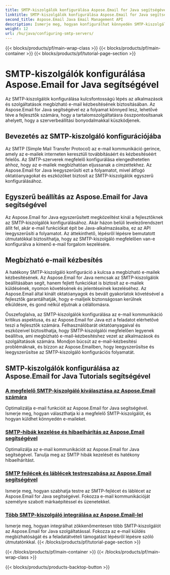 ```yaml
---
title: SMTP-kiszolgálók konfigurálása Aspose.Email for Java segítségével
linktitle: SMTP-kiszolgálók konfigurálása Aspose.Email for Java segítségével
second_title: Aspose.Email Java Email Management API
description: Ismerje meg, hogyan konfigurálhat könnyedén SMTP-kiszolgálókat az Aspose.Email for Java segítségével. Lépésről lépésre bemutató oktatóanyagok az e-mailek zökkenőmentes kézbesítéséhez.
weight: 12
url: /hu/java/configuring-smtp-servers/
---
```


{{< blocks/products/pf/main-wrap-class >}}
{{< blocks/products/pf/main-container >}}
{{< blocks/products/pf/tutorial-page-section >}}

# SMTP-kiszolgálók konfigurálása Aspose.Email for Java segítségével



Az SMTP-kiszolgálók konfigurálása kulcsfontosságú lépés az alkalmazások és szolgáltatások megbízható e-mail kézbesítésének biztosításában. Az Aspose.Email for Java segítségével ez a folyamat könnyed lesz, lehetővé téve a fejlesztők számára, hogy a tartalomszolgáltatásra összpontosítsanak ahelyett, hogy a szerverbeállítási bonyodalmakkal küszködjenek.

## Bevezetés az SMTP-kiszolgáló konfigurációjába

Az SMTP (Simple Mail Transfer Protocol) az e-mail kommunikáció gerince, amely az e-mailek interneten keresztüli továbbításáért és kézbesítéséért felelős. Az SMTP-szerverek megfelelő konfigurálása elengedhetetlen ahhoz, hogy az e-mailek megbízhatóan eljussanak a címzettekhez. Az Aspose.Email for Java leegyszerűsíti ezt a folyamatot, mivel átfogó oktatóanyagokat és eszközöket biztosít az SMTP-kiszolgálók egyszerű konfigurálásához.

## Egyszerű beállítás az Aspose.Email for Java segítségével

Az Aspose.Email for Java egyszerűsített megközelítést kínál a fejlesztőknek az SMTP-kiszolgálók konfigurálásához. Akár házon belüli levelezőrendszert állít fel, akár e-mail funkciókat épít be Java-alkalmazásaiba, ez az API leegyszerűsíti a folyamatot. Az áttekinthető, lépésről lépésre bemutatott útmutatókkal biztosíthatja, hogy az SMTP-kiszolgáló megfelelően van-e konfigurálva a kimenő e-mail forgalom kezelésére.

## Megbízható e-mail kézbesítés

A hatékony SMTP-kiszolgáló konfiguráció a kulcsa a megbízható e-mailek kézbesítésének. Az Aspose.Email for Java nemcsak az SMTP-kiszolgálók beállításában segít, hanem fejlett funkciókat is biztosít az e-mailek küldésének, nyomon követésének és jelentéseinek kezeléséhez. Az Aspose.Email által kínált oktatóanyagok és bevált gyakorlatok követésével a fejlesztők garantálhatják, hogy e-mailjeik biztonságosan kerülnek elküldésre, és gond nélkül eljutnak a célállomásra.

Összefoglalva, az SMTP-kiszolgálók konfigurálása az e-mail kommunikáció kritikus aspektusa, és az Aspose.Email for Java ezt a feladatot elérhetővé teszi a fejlesztők számára. Felhasználóbarát oktatóanyagaival és eszközeivel biztosíthatja, hogy SMTP-kiszolgálói megfelelően legyenek beállítva, ami megbízható e-mail-kézbesítéshez vezet az alkalmazások és szolgáltatások számára. Mondjon búcsút az e-mail-kézbesítési problémáknak, és bízzon az Aspose.Emailben, hogy leegyszerűsítse és leegyszerűsítse az SMTP-kiszolgáló konfigurációs folyamatát.

## SMTP-kiszolgálók konfigurálása az Aspose.Email for Java Tutorials segítségével
### [A megfelelő SMTP-kiszolgáló kiválasztása az Aspose.Email számára](./choosing-the-right-smtp-server/)
Optimalizálja e-mail funkcióit az Aspose.Email for Java segítségével. Ismerje meg, hogyan választhatja ki a megfelelő SMTP-kiszolgálót, és hogyan küldhet könnyedén e-maileket.
### [SMTP-hibák kezelése és hibaelhárítás az Aspose.Email segítségével](./handling-smtp-errors-and-troubleshooting/)
Optimalizálja az e-mail kommunikációt az Aspose.Email for Java segítségével. Tanulja meg az SMTP hibák kezelését és hatékony hibaelhárítást.
### [SMTP fejlécek és láblécek testreszabása az Aspose.Email segítségével](./customizing-smtp-headers-and-footers/)
Ismerje meg, hogyan szabhatja testre az SMTP-fejlécet és láblécet az Aspose.Email for Java segítségével. Fokozza e-mail kommunikációját személyre szabott márkaépítéssel és üzenetekkel.
### [Több SMTP-kiszolgáló integrálása az Aspose.Email-lel](./integrating-multiple-smtp-servers/)
Ismerje meg, hogyan integrálhat zökkenőmentesen több SMTP-kiszolgálót az Aspose.Email for Java szolgáltatással. Fokozza az e-mail küldés megbízhatóságát és a feladatátvételi támogatást lépésről lépésre szóló útmutatónkkal.
{{< /blocks/products/pf/tutorial-page-section >}}

{{< /blocks/products/pf/main-container >}}
{{< /blocks/products/pf/main-wrap-class >}}

{{< blocks/products/products-backtop-button >}}
